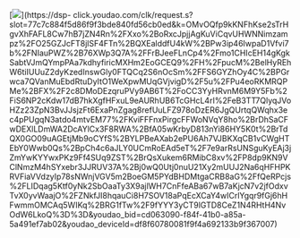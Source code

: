 [![](https://oimagec7.ydstatic.com/image?id=7622730934845829732&product=adpublish&w=1040&h=98)](https://dsp-
click.youdao.com/clk/request.s?slot=77c7c884f5d86f9f3bde840fd56cb0ed&k=OMvOQfp9kKNFhKse2sTrHgvXhFAFL8Cw7hB7jZN4Rn%2FXxo%2BoRxcJpjjAgKuViCqvUHWNNimzampz%2FO25GZJcFT8jlSF4FTn%2BQXEalddfU4kW%2BPw3ip46IwpaD1Vfvi7b%2FNIauPWZ%2B76XWp3Q7A%2FFrBJeeFLnCp4%2Fmo1CHIcEH14gKgkSabtVJmQYmpPAa7kdhyfiricMXHm2EoGCEQ9%2FH%2FpucM%2BelHyREhW6tiIUUuZ2dyKzedInswGly0FTQCq2S6nOcSm%2FFS6GYZhOy4C%2BPGrwca7QVanMuEbdRtuDyItO1WeXpwMUqGVjvigD%2F5u%2FPu4eoRKMRQPMe%2BFX%2F2c8DMoDEzqruPVy9AB6T%2FoCC3YyHRvnM6M9Y5Fb%2FiS6NP2cKdw17dB7hkXgfHFxuL9eAURhUB6TcGHcL4rI%2FeB3TT7QlyqJVoHZz23ZpN3BvJJsjzFt6ExaPnZgag8refUuLFZ978oDzER6JgQUrtqQWqhx3ec4pPUgqN3atdo4mtvEM77%2FKviFFFnxPirgcFFWoNVqY8ho%2BrDhSaCFwDEXlLDmWA2DcAYlCx3F8RWA%2BfA05wKrbyD813nYi86HY5K0t%2BrTdQX0GO09uAGEtjMb9oCYfS%2BYLPBeAXab2ePU6Ah7VJBKXqCB1vCWgHTEbY0Wwb0Qs%2BpCh4c6aJLY0UCmRoEAd5eT%2F7e9arRsUNSguKyEAj3jZmYwKYYwxPKz9Ff4SUq9ZST%2BrQsXukem6RMibC8xv%2FP8dp9KN9VClNmzM4hSYxebr3JJRUV37A%2Bj0wQ0Utj0nuU21Xy2mUUJ2Na6qHFHPKRVFiaVVdzyIp78sNWnjVGV5m2BoeGM5PYdBHDMtgaCRB8aG%2FfQeRPcjs%2FLIDqag5Ktf0yNk2SbOaaTy3X9ajlWH7CnFfeABa67wB7aKjcN7v2jfOdxvTvX0yvWaajO%2FZNkfJI8hqauCi8H7SOV18aPqEcXCaY4wICrlYgqr9fGj6hHFwmmOMCAq5WIKq%2BRG1fTw%2F9fYYY3yCT9lGTD8CeZ1N4RHtH4NvOdW6LkoQ%3D%3D&youdao_bid=cd063090-f84f-41b0-a85a-5a491ef7ab02&youdao_deviceId=df8f60780081f9f4a692133b9f367007)

